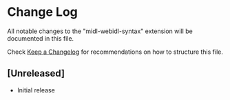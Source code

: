 # Change Log
All notable changes to the "midl-webidl-syntax" extension will be documented in this file.

Check [Keep a Changelog](http://keepachangelog.com/) for recommendations on how to structure this file.

## [Unreleased]
- Initial release